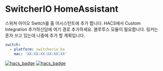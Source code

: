 # SwitcherIO HomeAssistant

스위쳐 아이오 Switch를 홈 어시스턴트에 추가 합니다.
HACS에서 Custom Integration 추가하신담에 여기 경로 추가하세요.
블루투스 모듈이 필요합니다. 링커는 혼자 쓰고 있는데 나중에 추가 할 계획입니다.

```yaml
switch:
  - platform: switcherio_ha
    mac: 'XX:XX:XX:XX:XX:XX'

```

[![hacs_badge](https://img.shields.io/badge/HACS-Default-orange.svg?style=for-the-badge)](https://github.com/custom-components/hacs)
[![hacs_badge](https://img.shields.io/badge/HACS-Custom-orange.svg?style=for-the-badge)](https://github.com/custom-components/hacs)
